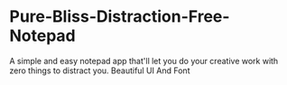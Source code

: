 # Pure-Bliss-Distraction-Free-Notepad
A simple and easy notepad app that'll let you do your creative work with 
zero things to distract you.
Beautiful UI And Font
